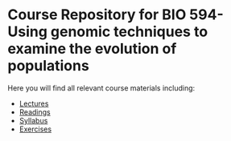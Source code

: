 # Course Repository for BIO 594- Using genomic techniques to examine the evolution of populations

Here you will find all relevant course materials including:

* [Lectures](/Lectures)
* [Readings](/Readings)
* [Syllabus](/Syllabus.md)
* [Exercises](/Exercises)
